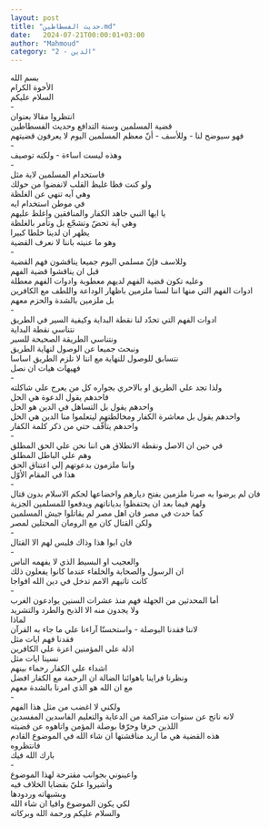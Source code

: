 ```yaml
---
layout: post
title: "حديث الفسطاطين.md"
date:   2024-07-21T00:00:01+03:00
author: "Mahmoud"
category: "2 - الدين"
---
```

بسم الله\
الأخوة الكرام\
السلام عليكم\
-\
انتظروا مقالا بعنوان\
قضية المسلمين وسنة التدافع وحديث الفسطاطين\
فهو سيوضح لنا - وللأسف - أنّ معظم المسلمين اليوم لا
يعرفون قضيتهم\
-\
وهذه ليست اساءة - ولكنه توصيف\
-\
فاستخدام المسلمين لاية مثل\
ولو كنت فظا غليظ القلب لانفضوا من حولك\
وهي آيه تنهي عن الغلظة\
في موطن استخدام ايه\
يا ايها النبي جاهد الكفار والمنافقين واغلظ عليهم\
وهي آية تحضّ وتشجّع بل وتأمر بالغلظة\
يظهر ان لدينا خلطا كبيرا\
وهو ما عنيته باننا لا نعرف القضية\
-\
وللاسف فإنّ مسلمي اليوم جميعا يناقشون فهم القضية\
قبل ان يناقشوا قضية الفهم\
وعليه تكون قضية الفهم لديهم معطوبة وادوات الفهم
معطلة\
ادوات الفهم التي منها اننا لسنا ملزمين باظهار الوداعة
واللطف مع الكافرين\
بل ملزمين بالشدة والحزم معهم\
-\
ادوات الفهم التي تحدّد لنا نقطة البداية وكيفية السير في
الطريق\
نتناسي نقطة البداية\
ونتناسي الطريقة الصحيحة للسير\
ونبحث جميعا عن الوصول لنهاية الطريق\
نتسابق للوصول للنهاية مع اننا لا نلزم الطريق
اساسا\
فهيهات هيات ان نصل\
-\
ولذا تجد علي الطريق او بالاحري بجواره كل من يعرج علي
شاكلته\
فاحدهم يقول الدعوة هي الحل\
واحدهم يقول بل التساهل في الدين هو الحل\
واحدهم يقول بل معاشرة الكفار ومخالطتهم ليتعلموا منا
الدين هي الحل\
واحدهم يتأفّف حتي من ذكر كلمة الكفار\
-\
في حين ان الاصل ونقطة الانطلاق هي اننا نحن علي الحق
المطلق\
وهم علي الباطل المطلق\
واننا ملزمون بدعوتهم إلي اعتناق الحق\
هذا في المقام الأوّل\
-\
فان لم يرضوا به صرنا ملزمين بفتح ديارهم واخضاعها لحكم
الاسلام بدون قتال\
ولهم فيما بعد ان يحتفظوا بدياناتهم ويدفعوا للمسلمين
الجزية\
كما حدث في مصر فان اهل مصر لم يقاتلوا جيش
المسلمين\
ولكن القتال كان مع الرومان المحتلين لمصر\
-\
فان ابوا هذا وذاك فليس لهم الا القتال\
-\
والعجيب او البسيط الذي لا يفهمه الناس\
ان الرسول والصحابة والخلفاء عندما كانوا يفعلون
ذلك\
كانت تاتيهم الامم تدخل في دين الله افواجا\
-\
أما المحدثين من الجهلة فهم منذ عشرات السنين يوادعون
الغرب\
ولا يجدون منه الا الذبح والطرد والتشريد\
لماذا\
لاننا فقدنا البوصلة - واستحسنّا آراءنا علي ما جاء به
القرآن\
فقدنا فهم ايات مثل\
اذلة علي المؤمنين اعزة علي الكافرين\
نسينا ايات مثل\
اشداء علي الكفار رحماء بينهم\
ونظرنا فراينا باهوائنا الضالة ان الرحمة مع الكفار
افضل\
مع ان الله هو الذي امرنا بالشدة معهم\
-\
ولكني لا اغضب من مثل هذا الفهم\
لانه ناتج عن سنوات متراكمة من الدعاية والتعليم الفاسدين
المفسدين\
اللذين حرفا وحرّفا بوصلة المؤمن واتاهوه عن قضيته\
هذه القضية هي ما اريد مناقشتها ان شاء الله في الموضوع
القادم\
فانتظروه\
بارك الله فيك\
-\
واعينوني بجوانب مقترحة لهذا الموضوع\
وأشيروا عليّ بقضايا الخلاف فيه\
وبشبهاته وردودها\
لكي يكون الموضوع وافيا ان شاء الله\
والسلام عليكم ورحمة الله وبركاته
